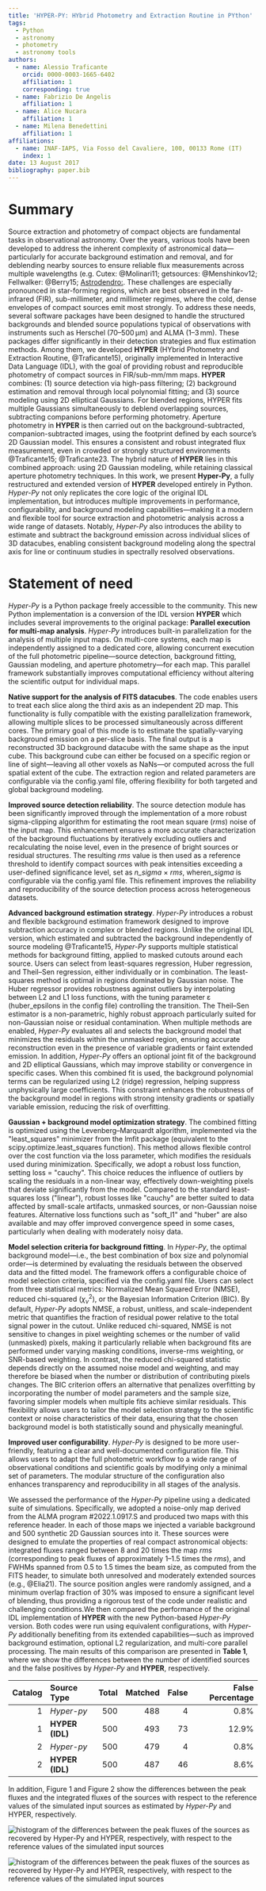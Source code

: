 ```yaml
---
title: 'HYPER-PY: HYbrid Photometry and Extraction Routine in PYthon'
tags:
  - Python
  - astronomy
  - photometry
  - astronomy tools
authors:
  - name: Alessio Traficante
    orcid: 0000-0003-1665-6402
    affiliation: 1 
    corresponding: true
  - name: Fabrizio De Angelis
    affiliation: 1
  - name: Alice Nucara
    affiliation: 1
  - name: Milena Benedettini
    affiliation: 1
affiliations:
  - name: INAF-IAPS, Via Fosso del Cavaliere, 100, 00133 Rome (IT)
    index: 1
date: 13 August 2017
bibliography: paper.bib
---
```


 
 
# Summary
 
Source extraction and photometry of compact objects are fundamental tasks in observational astronomy. Over the years, various tools have been developed to address the inherent complexity of astronomical data—particularly for accurate background estimation and removal, and for deblending nearby sources to ensure reliable flux measurements across multiple wavelengths (e.g. Cutex: @Molinari11; getsources: @Menshinkov12; Fellwalker: @Berry15; [Astrodendro:](http://www.dendrograms.org/). These challenges are especially pronounced in star-forming regions, which are best observed in the far-infrared (FIR), sub-millimeter, and millimeter regimes, where the cold, dense envelopes of compact sources emit most strongly.
To address these needs, several software packages have been designed to handle the structured backgrounds and blended source populations typical of observations with instruments such as Herschel (70–500 μm) and ALMA (1–3 mm). These packages differ significantly in their detection strategies and flux estimation methods. Among them, we developed **HYPER** (HYbrid Photometry and Extraction Routine, @Traficante15), originally implemented in Interactive Data Language (IDL), with the goal of providing robust and reproducible photometry of compact sources in FIR/sub-mm/mm maps. **HYPER** combines: (1) source detection via high-pass filtering; (2) background estimation and removal through local polynomial fitting; and (3) source modeling using 2D elliptical Gaussians. For blended regions, HYPER fits multiple Gaussians simultaneously to deblend overlapping sources, subtracting companions before performing photometry.
Aperture photometry in **HYPER** is then carried out on the background-subtracted, companion-subtracted images, using the footprint defined by each source’s 2D Gaussian model. This ensures a consistent and robust integrated flux measurement, even in crowded or strongly structured environments @Traficante15; @Traficante23.
The hybrid nature of **HYPER** lies in this combined approach: using 2D Gaussian modeling, while retaining classical aperture photometry techniques.
In this work, we present **Hyper-Py**, a fully restructured and extended version of **HYPER** developed entirely in Python. *Hyper-Py* not only replicates the core logic of the original IDL implementation, but introduces multiple improvements in performance, configurability, and background modeling capabilities—making it a modern and flexible tool for source extraction and photometric analysis across a wide range of datasets. Notably, *Hyper-Py* also introduces the ability to estimate and subtract the background emission across individual slices of 3D datacubes, enabling consistent background modeling along the spectral axis for line or continuum studies in spectrally resolved observations.

 
 
# Statement of need
*Hyper-Py* is a Python package freely accessible to the community. This new Python implementation is a conversion of the IDL version **HYPER** which includes several
improvements to the original package:
**Parallel execution for multi-map analysis**. *Hyper-Py* introduces built-in parallelization for the analysis of multiple input maps. On multi-core systems, each map is independently assigned to a dedicated core, allowing concurrent execution of the full photometric pipeline—source detection, background fitting, Gaussian modeling, and aperture photometry—for each map. This parallel framework substantially improves computational efficiency without altering the scientific output for individual maps.

**Native support for the analysis of FITS datacubes**. The code enables users to treat each slice along the third axis as an independent 2D map. This functionality is fully compatible with the existing parallelization framework, allowing multiple slices to be processed simultaneously across different cores. The primary goal of this mode is to estimate the spatially-varying background emission on a per-slice basis. The final output is a reconstructed 3D background datacube with the same shape as the input cube. This background cube can either be focused on a specific region or line of sight—leaving all other voxels as NaNs—or computed across the full spatial extent of the cube. The extraction region and related parameters are configurable via the config.yaml file, offering flexibility for both targeted and global background modeling.

**Improved source detection reliability**. The source detection module has been significantly improved through the implementation of a more robust sigma-clipping algorithm for estimating the root mean square (*rms*) noise of the input map. This enhancement ensures a more accurate characterization of the background fluctuations by iteratively excluding outliers and recalculating the noise level, even in the presence of bright sources or residual structures. The resulting *rms* value is then used as a reference threshold to identify compact sources with peak intensities exceeding a user-defined significance level, set as *n_sigma* × *rms*, where*n_sigma* is configurable via the config.yaml file. This refinement improves the reliability and reproducibility of the source detection process across heterogeneous datasets.

**Advanced background estimation strategy**. *Hyper-Py* introduces a robust and flexible background estimation framework designed to improve subtraction accuracy in complex or blended regions. Unlike the original IDL version, which estimated and subtracted the background independently of source modeling @Traficante15, *Hyper-Py* supports multiple statistical methods for background fitting, applied to masked cutouts around each source. Users can select from least-squares regression, Huber regression, and Theil–Sen regression, either individually or in combination. The least-squares method is optimal in regions dominated by Gaussian noise. The Huber regressor provides robustness against outliers by interpolating between L2 and L1 loss functions, with the tuning parameter ε (huber_epsilons in the config file) controlling the transition. The Theil–Sen estimator is a non-parametric, highly robust approach particularly suited for non-Gaussian noise or residual contamination. When multiple methods are enabled, *Hyper-Py* evaluates all and selects the background model that minimizes the residuals within the unmasked region, ensuring accurate reconstruction even in the presence of variable gradients or faint extended emission. In addition, *Hyper-Py* offers an optional joint fit of the background and 2D elliptical Gaussians, which may improve stability or convergence in specific cases. When this combined fit is used, the background polynomial terms can be regularized using L2 (ridge) regression, helping suppress unphysically large coefficients. This constraint enhances the robustness of the background model in regions with strong intensity gradients or spatially variable emission, reducing the risk of overfitting.

**Gaussian + background model optimization strategy**. The combined fitting is optimized using the Levenberg–Marquardt algorithm, implemented via the "least_squares" minimizer from the lmfit package (equivalent to the scipy.optimize.least_squares function). This method allows flexible control over the cost function via the loss parameter, which modifies the residuals used during minimization.
Specifically, we adopt a robust loss function, setting loss = "cauchy". This choice reduces the influence of outliers by scaling the residuals in a non-linear way, effectively down-weighting pixels that deviate significantly from the model. Compared to the standard least-squares loss ("linear"), robust losses like "cauchy" are better suited to data affected by small-scale artifacts, unmasked sources, or non-Gaussian noise features. Alternative loss functions such as "soft_l1" and "huber" are also available and may offer improved convergence speed in some cases, particularly when dealing with moderately noisy data.

**Model selection criteria for background fitting**. In *Hyper-Py*, the optimal background model—i.e., the best combination of box size and polynomial order—is determined by evaluating the residuals between the observed data and the fitted model. The framework offers a configurable choice of model selection criteria, specified via the config.yaml file. Users can select from three statistical metrics: Normalized Mean Squared Error (NMSE), reduced chi-squared ($\chi^2_\nu$), or the Bayesian Information Criterion (BIC). By default, *Hyper-Py* adopts NMSE, a robust, unitless, and scale-independent metric that quantifies the fraction of residual power relative to the total signal power in the cutout. Unlike reduced chi-squared, NMSE is not sensitive to changes in pixel weighting schemes or the number of valid (unmasked) pixels, making it particularly reliable when background fits are performed under varying masking conditions, inverse-rms weighting, or SNR-based weighting. In contrast, the reduced chi-squared statistic depends directly on the assumed noise model and weighting, and may therefore be biased when the number or distribution of contributing pixels changes. The BIC criterion offers an alternative that penalizes overfitting by incorporating the number of model parameters and the sample size, favoring simpler models when multiple fits achieve similar residuals. This flexibility allows users to tailor the model selection strategy to the scientific context or noise characteristics of their data, ensuring that the chosen background model is both statistically sound and physically meaningful.

**Improved user configurability**. *Hyper-Py* is designed to be more user-friendly, featuring a clear and well-documented configuration file. This allows users to adapt the full photometric workflow to a wide range of observational conditions and scientific goals by modifying only a minimal set of parameters. The modular structure of the configuration also enhances transparency and reproducibility in all stages of the analysis.
 
We assessed the performance of the *Hyper-Py* pipeline using a dedicated suite of simulations. Specifically, we adopted a noise-only map derived from the ALMA program #2022.1.0917.S and produced two maps with this reference header. In each of those maps we injected a variable background and 500 synthetic 2D Gaussian sources into it. These sources were designed to emulate the properties of real compact astronomical objects: integrated fluxes ranged between 8 and 20 times the map *rms* (corresponding to peak fluxes of approximately 1–1.5 times the *rms*), and FWHMs spanned from 0.5 to 1.5 times the beam size, as computed from the FITS header, to simulate both unresolved and moderately extended sources (e.g., @Elia21). The source position angles were randomly assigned, and a minimum overlap fraction of 30% was imposed to ensure a significant level of blending, thus providing a rigorous test of the code under realistic and challenging conditions.We then compared the performance of the original IDL implementation of **HYPER** with the new Python-based *Hyper-Py* version. Both codes were run using equivalent configurations, with *Hyper-Py* additionally benefiting from its extended capabilities—such as improved background estimation, optional L2 regularization, and multi-core parallel processing. The main results of this comparison are presented in **Table 1**, where we show the differences between the number of identified sources and the false positives by *Hyper-Py* and **HYPER**, respectively. 

| Catalog | Source Type | Total | Matched | False | False Percentage |
|--------:|:------------|------:|--------:|------:|------------------:|
|       1 | *Hyper-py*    |   500 |     488 |     4 |          0.8%   |
|       1 | **HYPER (IDL)**   |   500 |     493 |    73 |         12.9%   |
|       2 | *Hyper-py*    |   500 |     479 |     4 |          0.8%   |
|       2 | **HYPER (IDL)**   |   500 |     487 |    46 |          8.6%   |

In addition, Figure 1 and Figure 2 show the differences between the peak fluxes and the integrated fluxes of the sources with respect to the reference values of the simulated input sources as estimated by *Hyper-Py* and HYPER, respectively.


![histogram of the differences between the peak fluxes of the sources as recovered by *Hyper-Py* and HYPER, respectively, with respect to the reference values of the simulated input sources](Figures/Flux_Diff_Histogram_Peak.png)

![histogram of the differences between the peak fluxes of the sources as recovered by *Hyper-Py* and HYPER, respectively, with respect to the reference values of the simulated input sources](Figures/Flux_Diff_Histogram_Int.png)